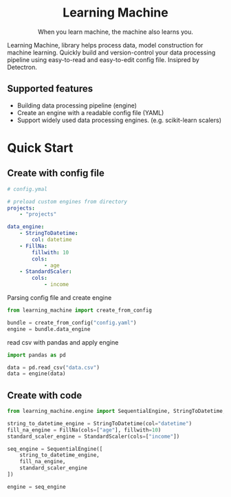 <div align="center">
    <h1>Learning Machine</h1>
    <p>When you learn machine, the machine also learns you.</p>
</div>

Learning Machine, library helps process data, model construction for machine learning. Quickly build and version-control your data processing pipeline using easy-to-read and easy-to-edit config file. Insipred by Detectron.

## Supported features
- Building data processing pipeline (engine)
- Create an engine with a readable config file (YAML)
- Support widely used data processing engines. (e.g. scikit-learn scalers)

# Quick Start
## Create with config file
```yaml
# config.ymal

# preload custom engines from directory
projects:
    - "projects"

data_engine:
    - StringToDatetime:
        col: datetime
    - FillNa:
        fillwith: 10
        cols:
            - age
    - StandardScaler:
        cols:
            - income
```
Parsing config file and create engine
```python
from learning_machine import create_from_config

bundle = create_from_config("config.yaml")
engine = bundle.data_engine
```
read csv with pandas and apply engine
```python
import pandas as pd

data = pd.read_csv("data.csv")
data = engine(data)
```

## Create with code
```python
from learning_machine.engine import SequentialEngine, StringToDatetime, FillNa, StandardScaler

string_to_datetime_engine = StringToDatetime(col="datetime")
fill_na_engine = FillNa(cols=["age"], fillwith=10)
standard_scaler_engine = StandardScaler(cols=["income"])

seq_engine = SequentialEngine([
    string_to_datetime_engine,
    fill_na_engine,
    standard_scaler_engine
])

engine = seq_engine
```



